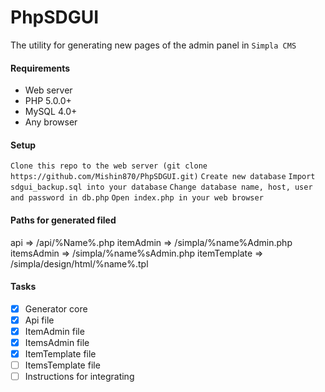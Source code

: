 # PhpSDGUI

The utility for generating new pages of the admin panel in `Simpla CMS`

#### Requirements
* Web server
* PHP 5.0.0+
* MySQL 4.0+
* Any browser

#### Setup
`Clone this repo to the web server (git clone https://github.com/Mishin870/PhpSDGUI.git)`
`Create new database`
`Import sdgui_backup.sql into your database`
`Change database name, host, user and password in db.php`
`Open index.php in your web browser`

#### Paths for generated filed
api => /api/%Name%.php
itemAdmin => /simpla/%name%Admin.php
itemsAdmin => /simpla/%name%sAdmin.php
itemTemplate => /simpla/design/html/%name%.tpl

#### Tasks
- [x] Generator core
- [x] Api file
- [x] ItemAdmin file
- [x] ItemsAdmin file
- [x] ItemTemplate file
- [ ] ItemsTemplate file
- [ ] Instructions for integrating